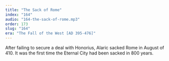 ```yaml
---
title: "The Sack of Rome"
index: "164"
audio: "164-the-sack-of-rome.mp3"
order: 173
slug: "164"
era: "The Fall of the West [AD 395-476]"
---
```


After failing to secure a deal with Honorius, Alaric sacked Rome in August of 410\. It was the first time the Eternal City had been sacked in 800 years. 


